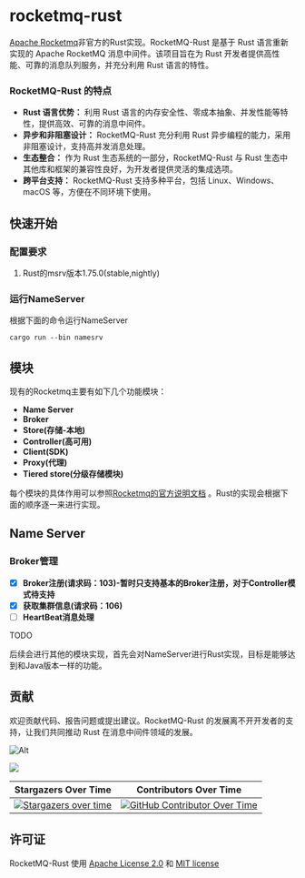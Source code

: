 # rocketmq-rust

[Apache Rocketmq](https://github.com/apache/rocketmq)非官方的Rust实现。RocketMQ-Rust 是基于 Rust 语言重新实现的 Apache RocketMQ 消息中间件。该项目旨在为 Rust 开发者提供高性能、可靠的消息队列服务，并充分利用 Rust 语言的特性。

### RocketMQ-Rust 的特点

- **Rust 语言优势：** 利用 Rust 语言的内存安全性、零成本抽象、并发性能等特性，提供高效、可靠的消息中间件。
- **异步和非阻塞设计：** RocketMQ-Rust 充分利用 Rust 异步编程的能力，采用非阻塞设计，支持高并发消息处理。
- **生态整合：** 作为 Rust 生态系统的一部分，RocketMQ-Rust 与 Rust 生态中其他库和框架的兼容性良好，为开发者提供灵活的集成选项。
- **跨平台支持：** RocketMQ-Rust 支持多种平台，包括 Linux、Windows、macOS 等，方便在不同环境下使用。

## 快速开始

### 配置要求

1.  Rust的msrv版本1.75.0(stable,nightly)

### 运行NameServer

根据下面的命令运行NameServer

```shell
cargo run --bin namesrv
```



## 模块

现有的Rocketmq主要有如下几个功能模块：

- **Name Server**
- **Broker**
- **Store(存储-本地)**
- **Controller(高可用)**
- **Client(SDK)**
- **Proxy(代理)**
- **Tiered store(分级存储模块)**

每个模块的具体作用可以参照[Rocketmq的官方说明文档](https://github.com/apache/rocketmq/tree/develop/docs) 。Rust的实现会根据下面的顺序逐一来进行实现。

## Name Server

### Broker管理

- [x] **Broker注册(请求码：103)-暂时只支持基本的Broker注册，对于Controller模式待支持**
- [x] **获取集群信息(请求码：106)**
- [ ] **HeartBeat消息处理**

TODO

后续会进行其他的模块实现，首先会对NameServer进行Rust实现，目标是能够达到和Java版本一样的功能。

## 贡献

欢迎贡献代码、报告问题或提出建议。RocketMQ-Rust 的发展离不开开发者的支持，让我们共同推动 Rust 在消息中间件领域的发展。

![Alt](https://repobeats.axiom.co/api/embed/6ca125de92b36e1f78c6681d0a1296b8958adea1.svg "Repobeats analytics image")

<a href="https://github.com/mxsm/rocketmq-rust/graphs/contributors">
  <img src="https://contrib.rocks/image?repo=mxsm/rocketmq-rust&anon=1" />
</a>

|                   **Stargazers Over Time**                   |                  **Contributors Over Time**                  |
| :----------------------------------------------------------: | :----------------------------------------------------------: |
| [![Stargazers over time](https://api.star-history.com/svg?repos=mxsm/rocketmq-rust&type=Date)](https://api.star-history.com/svg?repos=mxsm/rocketmq-rust&type=Date) | [![GitHub Contributor Over Time](https://contributor-overtime-api.git-contributor.com/contributors-svg?chart=contributorOverTime&repo=mxsm/rocketmq-rust)](https://git-contributor.com?chart=contributorOverTime&repo=mxsm/rocketmq-rust) |

## 许可证

RocketMQ-Rust 使用 [Apache License 2.0](https://github.com/mxsm/rocketmq-rust/blob/main/LICENSE-APACHE) 和 [MIT license](https://github.com/mxsm/rocketmq-rust/blob/main/LICENSE-MIT)